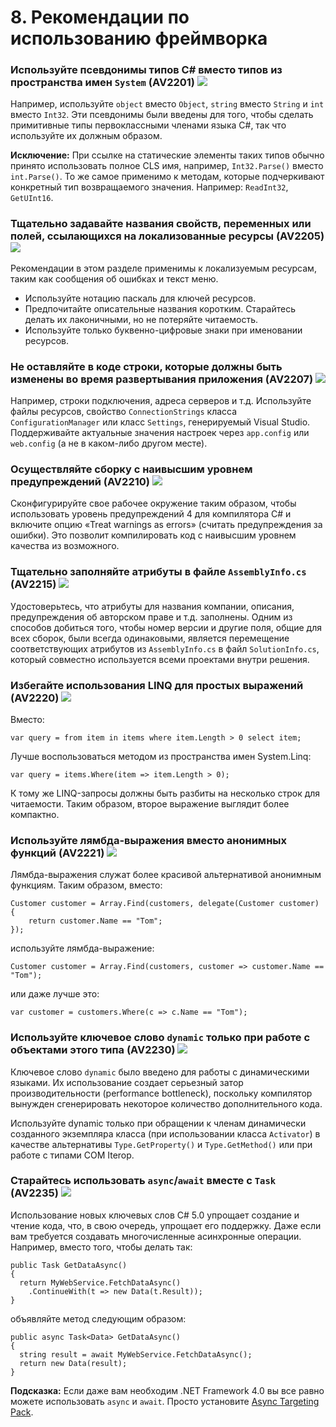 <!--
NOTE: Requires Markdown Extra. See http://michelf.ca/projects/php-markdown/extra/
 --> 

# 8. Рекомендации по использованию фреймворка

### <a name="av2201"></a> Используйте псевдонимы типов C# вместо типов из пространства имен `System` (AV2201) ![](images/1.png)
Например, используйте `object` вместо `Object`, `string` вместо `String` и `int` вместо `Int32`. Эти псевдонимы были введены для того, чтобы сделать примитивные типы первоклассными членами языка C#, так что используйте их должным образом.

**Исключение:** При ссылке на статические элементы таких типов обычно принято использовать полное CLS имя, например, `Int32.Parse()` вместо `int.Parse()`. То же самое применимо к методам, которые подчеркивают конкретный тип возвращаемого значения. Например: `ReadInt32`, `GetUInt16`. 

### <a name="av2205"></a> Тщательно задавайте названия свойств, переменных или полей, ссылающихся на локализованные ресурсы (AV2205) ![](images/3.png)
Рекомендации в этом разделе применимы к локализуемым ресурсам, таким как сообщения об ошибках и текст меню.

- Используйте нотацию паскаль для ключей ресурсов.
- Предпочитайте описательные названия коротким. Старайтесь делать их лаконичными, но не потеряйте читаемость.
- Используйте только буквенно-цифровые знаки при именовании ресурсов.

### <a name="av2207"></a> Не оставляйте в коде строки, которые должны быть изменены во время развертывания приложения (AV2207) ![](images/3.png)
Например, строки подключения, адреса серверов и т.д. Используйте файлы ресурсов, свойство `ConnectionStrings` класса `ConfigurationManager` или класс `Settings`, генерируемый Visual Studio. Поддерживайте актуальные значения настроек через `app.config` или `web.config` (а не в каком-либо другом месте).

### <a name="av2210"></a> Осуществляйте сборку с наивысшим уровнем предупреждений (AV2210) ![](images/1.png)
Сконфигурируйте свое рабочее окружение таким образом, чтобы использовать уровень предупреждений 4 для компилятора C# и включите опцию «Treat warnings as errors» (считать предупреждения за ошибки). Это позволит компилировать код с наивысшим уровнем качества из возможного.

### <a name="av2215"></a> Тщательно заполняйте атрибуты в файле `AssemblyInfo.cs` (AV2215) ![](images/3.png)
Удостоверьтесь, что атрибуты для названия компании, описания, предупреждения об авторском праве и т.д. заполнены. Одним из способов добиться того, чтобы номер версии и другие поля, общие для всех сборок, были всегда одинаковыми, является перемещение соответствующих атрибутов из `AssemblyInfo.cs` в файл `SolutionInfo.cs`, который совместно используется всеми проектами внутри решения. 

### <a name="av2220"></a> Избегайте использования LINQ для простых выражений (AV2220) ![](images/3.png)
Вместо:

	var query = from item in items where item.Length > 0 select item;

Лучше воспользоваться методом из пространства имен System.Linq:

	var query = items.Where(item => item.Length > 0);

К тому же LINQ-запросы должны быть разбиты на несколько строк для читаемости. Таким образом, второе выражение выглядит более компактно.

### <a name="av2221"></a> Используйте лямбда-выражения вместо анонимных функций (AV2221) ![](images/2.png)

Лямбда-выражения служат более красивой альтернативой анонимным функциям. Таким образом, вместо:

	Customer customer = Array.Find(customers, delegate(Customer customer)
	{
		return customer.Name == "Tom";
	});

используйте лямбда-выражение:

	Customer customer = Array.Find(customers, customer => customer.Name == "Tom");

или даже лучше это: 

	var customer = customers.Where(c => c.Name == "Tom");

### <a name="av2230"></a> Используйте ключевое слово `dynamic` только при работе с объектами этого типа (AV2230) ![](images/1.png)
Ключевое слово `dynamic` было введено для работы с динамическими языками. Их использование создает серьезный затор производительности (performance bottleneck), поскольку компилятор вынужден сгенерировать некоторое количество дополнительного кода.

Используйте dynamic только при обращении к членам динамически созданного экземпляра класса (при использовании класса `Activator`) в качестве альтернативы `Type.GetProperty()` и `Type.GetMethod()` или при работе с типами COM Iterop.

### <a name="av2235"></a> Старайтесь использовать `async`/`await` вместе с `Task` (AV2235) ![](images/1.png)
Использование новых ключевых слов C# 5.0 упрощает создание и чтение кода, что, в свою очередь, упрощает его поддержку. Даже если вам требуется создавать многочисленные асинхронные операции. Например, вместо того, чтобы делать так:

	public Task GetDataAsync()
	{
	  return MyWebService.FetchDataAsync()
	    .ContinueWith(t => new Data(t.Result));
	}

объявляйте метод следующим образом: 

	public async Task<Data> GetDataAsync()
	{
	  string result = await MyWebService.FetchDataAsync();
	  return new Data(result);
	}

**Подсказка:** Если даже вам необходим .NET Framework 4.0 вы все равно можете использовать `async` и `await`. Просто установите [Async Targeting Pack](http://www.microsoft.com/en-us/download/details.aspx?id=29576).
